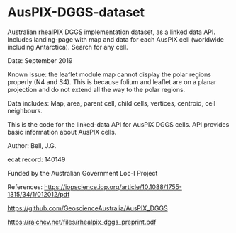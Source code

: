 # AusPIX-DGGS-dataset

Australian rhealPIX DGGS implementation dataset, as a linked data API.
Includes landing-page with map and data for each AusPIX cell (worldwide including Antarctica).
Search for any cell.

Date: September 2019

Known Issue: the leaflet module map cannot display the polar regions properly (N4 and S4). This is because folium and leaflet are on a planar projection and do not extend all the way to the polar regions.

Data includes: Map, area, parent cell, child cells, vertices, centroid, cell neighbours. 

This is the code for the linked-data API for AusPIX DGGS cells.
API provides basic information about AusPIX cells.

Author: Bell, J.G.

ecat record: 140149

Funded by the Australian Government Loc-I Project




References:
https://iopscience.iop.org/article/10.1088/1755-1315/34/1/012012/pdf

https://github.com/GeoscienceAustralia/AusPIX_DGGS

https://raichev.net/files/rhealpix_dggs_preprint.pdf
